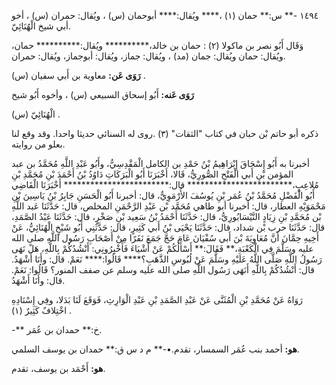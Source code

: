 ١٤٩٤ -** س:** حمان (١) ،**** ويُقال:**** أبوحمان (س) ، ويُقال: حمران (س) ، أخو أبي شيخ الْهُنَائِيّ.

وَقَال أَبُو نصر بن ماكولا (٢) : حمان بن خالد،********** ويُقال:********** حمان، ويُقال: حمان ويُقال: جمان (مد) ، ويُقال: جماز، ويُقال: أبوجماز، ويُقال: حمران.

**رَوَى عَن:** معاوية بن أَبي سفيان (س) .

**رَوَى عَنه:** أَبُو إسحاق السبيعي (س) ، وأخوه أَبُو شيخ

الْهُنَائِيّ (س) .

ذكره أبو حاتم بْن حبان في كتاب "الثقات" (٣) .روى له السنائي حديثا واحدا. وقد وقع لنا بعلو من روايته.

أخبرنا به أَبُو إِسْحَاقَ إِبْرَاهِيمُ بْنُ حَمْدِ بن الكامل الْمَقْدِسِيُّ، وأَبُو عَبْدِ اللَّهِ مُحَمَّدُ بن عبد المؤمن بْنِ أَبي الْفَتْحِ الصُّورِيُّ، قَالا، أَخْبَرَنَا أَبُو الْبَرَكَاتِ دَاوُدُ بْنُ أَحْمَدَ بْنِ مُحَمَّدِ بْنِ مُلاعِبٍ،************************ قال:************************ أَخْبَرَنَا الْقَاضِي أَبُو الْفَضْلِ مُحَمَّدُ بْنُ عُمَر بْنِ يُوسُفَ الأُرْمَوِيُّ، قال: أخبرنا أَبُو الْحَسَنِ جَابِرُ بْنُ يَاسِينَ بْنِ مَحْمَوَيْهِ العطار، قال: أخبرنا أبو طاهي مُحَمَّد بْن عَبْدِ الرَّحْمَنِ المخلص، قال: حَدَّثَنَا عَبد اللَّهِ بْن مُحَمَّدِ بْنِ زِيَادٍ النَّيْسَابُورِيُّ، قال: حَدَّثَنَا أَحْمَدُ بْنُ سَعِيد بْنِ صَخْرٍ، قال: حَدَّثَنَا عَبْدُ الصَّمَدِ، قال: حَدَّثَنَا حرب بْن شداد، قال: حَدَّثَنَا يَحْيَى بْنُ أَبي كَثِيرٍ، قال: حَدَّثَنِي أَبُو شَيْخٍ الْهُنَائِيُّ، عَنْ أَخِيهِ حِمَّانَ أَنَّ مُعَاوِيَةَ بْنَ أَبي سُفْيَانَ عَامَ حَجَّ جَمَعَ نَفَرًا مِنْ أَصْحَابِ رَسُول اللَّهِ صلى الله عليه وسَلَّمَ فِي الْكَعْبَةِ،** فَقَالَ:** أَسْأَلُكُمْ عَنْ أَشْيَاءَ فَأَخْبِرُونِي: أَنْشُدُكُمْ بِاللَّهِ، هَلْ نَهَى رَسُولُ اللَّهِ صَلَّى اللَّهُ عَلَيْهِ وسَلَّمَ عَنْ لُبُوسِ الذَّهَبِ؟**** قَالُوا:**** نَعَمْ. قال: وأَنَا أَشْهَدُ. قال: أَنْشُدُكُمْ بِاللَّهِ أَنَهَى رَسُول اللَّهِ صلى الله عليه وسلم عن صفف المنور؟ قَالُوا: نَعَمْ. قال: وأَنَا أَشْهَدُ.

رَوَاهُ عَنْ مُحَمَّدِ بْنِ الْمُثَنَّى عَنْ عَبْدِ الصَّمَدِ بْنِ عَبْدِ الْوَارِثِ، فَوَقَعَ لَنَا بَدَلا، وفِي إِسْنَادِهِ اخْتِلافٌ كَثِيرٌ (١) .

-** خ:** حمدان بن عُمَر.

**هو:** أحمد بنب عُمَر السمسار، تقدم.•-** م د س ق:** حمدان بن يوسف السلمي.

**هو:** أَحْمَد بن يوسف، تقدم.